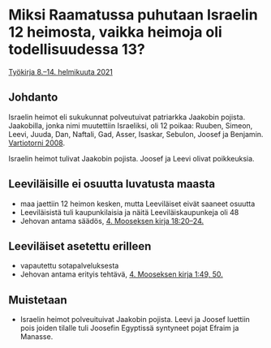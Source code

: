 # Miksi Raamatussa puhutaan Israelin 12 heimosta, vaikka heimoja oli todellisuudessa 13?
[Työkirja 8.–14. helmikuuta 2021](https://wol.jw.org/fi/wol/d/r16/lp-fi/202021016)


## Johdanto
Israelin heimot eli sukukunnat polveutuivat patriarkka Jaakobin pojista. Jaakobilla, jonka nimi muutettiin Israeliksi, oli 12 poikaa: Ruuben, Simeon, Leevi, Juuda, Dan, Naftali, Gad, Asser, Isaskar, Sebulon, Joosef ja Benjamin.
[Vartiotorni 2008](https://wol.jw.org/fi/wol/d/r16/lp-fi/2008488#h=7:0-12:0).

Israelin heimot tulivat Jaakobin pojista. Joosef ja Leevi olivat poikkeuksia.


## Leeviläisille ei osuutta luvatusta maasta
* maa jaettiin 12 heimon kesken, mutta Leeviläiset eivät saaneet osuutta
* Leeviläisistä tuli kaupunkilaisia ja näitä Leeviläiskaupunkeja oli 48
* Jehovan antama säädös, [4. Mooseksen kirja 18:20–24.](https://wol.jw.org/fi/wol/b/r16/lp-fi/nwtsty/4/18#study=discover&v=4:18:20-4:18:24)

## Leeviläiset asetettu erilleen
* vapautettu sotapalveluksesta
* Jehovan antama erityis tehtävä, [4. Mooseksen kirja 1:49, 50.](https://wol.jw.org/fi/wol/b/r16/lp-fi/nwtsty/4/1#study=discover&v=4:1:49-4:1:50)


## Muistetaan
* Israelin heimot polveuituivat Jaakobin pojista. Leevi ja Joosef luettiin pois joiden tilalle tuli Joosefin Egyptissä syntyneet pojat Efraim ja Manasse.
